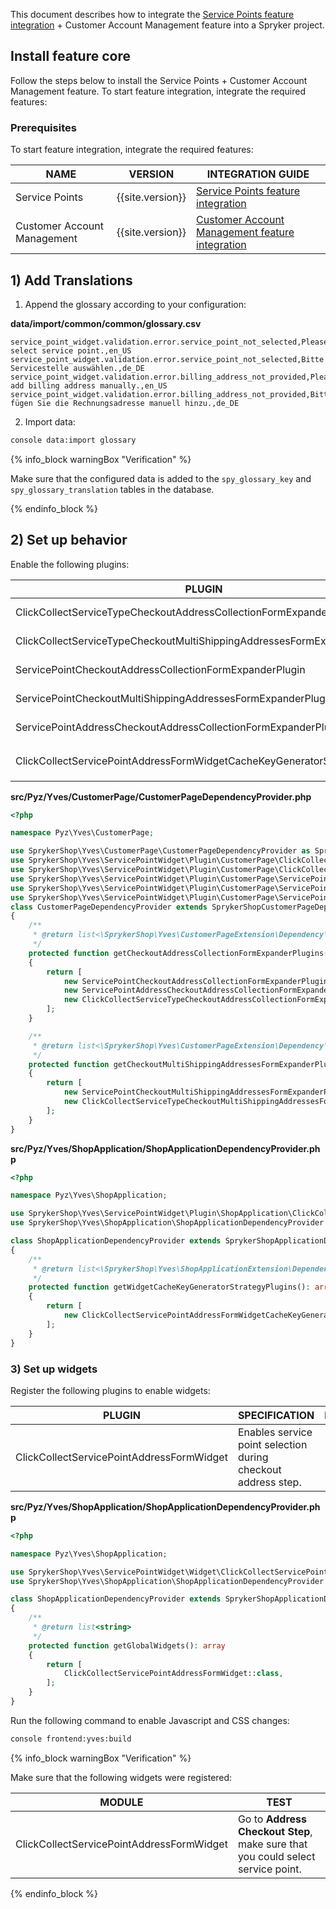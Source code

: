 


This document describes how to integrate the [Service Points feature integration](/docs/scos/dev/feature-integration-guides/{{page.version}}/install-the-service-points-feature.html) + Customer Account Management feature into a Spryker project.

## Install feature core

Follow the steps below to install the Service Points + Customer Account Management feature.
To start feature integration, integrate the required features:

### Prerequisites

To start feature integration, integrate the required features:

| NAME                        | VERSION          | INTEGRATION GUIDE                                                                                                                                                                                            |
|-----------------------------|------------------|--------------------------------------------------------------------------------------------------------------------------------------------------------------------------------------------------------------|
| Service Points              | {{site.version}} | [Service Points feature integration](/docs/pbc/all/service-points/{{page.version}}/unified-commerce/install-the-service-points-feature.md.html)                                                                      |
| Customer Account Management | {{site.version}} | [Customer Account Management feature integration](/docs/pbc/all/customer-relationship-management/{{page.version}}/install-and-upgrade/install-features/install-the-customer-account-management-feature.md.html) |

## 1) Add Translations

1. Append the glossary according to your configuration:

**data/import/common/common/glossary.csv**

```
service_point_widget.validation.error.service_point_not_selected,Please select service point.,en_US
service_point_widget.validation.error.service_point_not_selected,Bitte Servicestelle auswählen.,de_DE
service_point_widget.validation.error.billing_address_not_provided,Please add billing address manually.,en_US
service_point_widget.validation.error.billing_address_not_provided,Bitte fügen Sie die Rechnungsadresse manuell hinzu.,de_DE
```

2. Import data:

```bash
console data:import glossary
```

{% info_block warningBox "Verification" %}

Make sure that the configured data is added to the `spy_glossary_key` and `spy_glossary_translation` tables in the database.

{% endinfo_block %}

## 2) Set up behavior

Enable the following plugins:

| PLUGIN                                                                   | SPECIFICATION                                                             | PREREQUISITES | NAMESPACE                                                  |
|--------------------------------------------------------------------------|---------------------------------------------------------------------------|---------------|------------------------------------------------------------|
| ClickCollectServiceTypeCheckoutAddressCollectionFormExpanderPlugin       | Expands `ServicePoint` subform with pickupable service type.              |               | SprykerShop\Yves\ServicePointWidget\Plugin\CustomerPage    |
| ClickCollectServiceTypeCheckoutMultiShippingAddressesFormExpanderPlugin  | Expands `ServicePoint` subform with pickupable service type.              |               | SprykerShop\Yves\ServicePointWidget\Plugin\CustomerPage    |
| ServicePointCheckoutAddressCollectionFormExpanderPlugin                  | Expands checkout address form with `ServicePoint` subform.                |               | SprykerShop\Yves\ServicePointWidget\Plugin\CustomerPage    |
| ServicePointCheckoutMultiShippingAddressesFormExpanderPlugin             | Expands checkout multi-shipping address form with `ServicePoint` subform. |               | SprykerShop\Yves\ServicePointWidget\Plugin\CustomerPage    |
| ServicePointAddressCheckoutAddressCollectionFormExpanderPlugin           | Expands shipments with service point address.                             |               | SprykerShop\Yves\ServicePointWidget\Plugin\CustomerPage    |
| ClickCollectServicePointAddressFormWidgetCacheKeyGeneratorStrategyPlugin | Skips caching of `ClickCollectServicePointAddressFormWidget` widget.      |               | SprykerShop\Yves\ServicePointWidget\Plugin\ShopApplication |

**src/Pyz/Yves/CustomerPage/CustomerPageDependencyProvider.php**

```php
<?php

namespace Pyz\Yves\CustomerPage;

use SprykerShop\Yves\CustomerPage\CustomerPageDependencyProvider as SprykerShopCustomerPageDependencyProvider;
use SprykerShop\Yves\ServicePointWidget\Plugin\CustomerPage\ClickCollectServiceTypeCheckoutAddressCollectionFormExpanderPlugin;
use SprykerShop\Yves\ServicePointWidget\Plugin\CustomerPage\ClickCollectServiceTypeCheckoutMultiShippingAddressesFormExpanderPlugin;
use SprykerShop\Yves\ServicePointWidget\Plugin\CustomerPage\ServicePointAddressCheckoutAddressCollectionFormExpanderPlugin;
use SprykerShop\Yves\ServicePointWidget\Plugin\CustomerPage\ServicePointCheckoutAddressCollectionFormExpanderPlugin;
use SprykerShop\Yves\ServicePointWidget\Plugin\CustomerPage\ServicePointCheckoutMultiShippingAddressesFormExpanderPlugin;
class CustomerPageDependencyProvider extends SprykerShopCustomerPageDependencyProvider
{
    /**
     * @return list<\SprykerShop\Yves\CustomerPageExtension\Dependency\Plugin\CheckoutAddressCollectionFormExpanderPluginInterface>
     */
    protected function getCheckoutAddressCollectionFormExpanderPlugins(): array
    {
        return [
            new ServicePointCheckoutAddressCollectionFormExpanderPlugin(),
            new ServicePointAddressCheckoutAddressCollectionFormExpanderPlugin(),
            new ClickCollectServiceTypeCheckoutAddressCollectionFormExpanderPlugin(),
        ];
    }

    /**
     * @return list<\SprykerShop\Yves\CustomerPageExtension\Dependency\Plugin\CheckoutMultiShippingAddressesFormExpanderPluginInterface>
     */
    protected function getCheckoutMultiShippingAddressesFormExpanderPlugins(): array
    {
        return [
            new ServicePointCheckoutMultiShippingAddressesFormExpanderPlugin(),
            new ClickCollectServiceTypeCheckoutMultiShippingAddressesFormExpanderPlugin(),
        ];
    }
}

```

**src/Pyz/Yves/ShopApplication/ShopApplicationDependencyProvider.php**

```php
<?php

namespace Pyz\Yves\ShopApplication;

use SprykerShop\Yves\ServicePointWidget\Plugin\ShopApplication\ClickCollectServicePointAddressFormWidgetCacheKeyGeneratorStrategyPlugin;
use SprykerShop\Yves\ShopApplication\ShopApplicationDependencyProvider as SprykerShopApplicationDependencyProvider;

class ShopApplicationDependencyProvider extends SprykerShopApplicationDependencyProvider
{
    /**
     * @return list<\SprykerShop\Yves\ShopApplicationExtension\Dependency\Plugin\WidgetCacheKeyGeneratorStrategyPluginInterface>
     */
    protected function getWidgetCacheKeyGeneratorStrategyPlugins(): array
    {
        return [
            new ClickCollectServicePointAddressFormWidgetCacheKeyGeneratorStrategyPlugin(),
        ];
    }
}
```

### 3) Set up widgets

Register the following plugins to enable widgets:

| PLUGIN                                    | SPECIFICATION                                                 | PREREQUISITES | NAMESPACE                                  |
|-------------------------------------------|---------------------------------------------------------------|---------------|--------------------------------------------|
| ClickCollectServicePointAddressFormWidget | Enables service point selection during checkout address step. |               | SprykerShop\Yves\ServicePointWidget\Widget |

**src/Pyz/Yves/ShopApplication/ShopApplicationDependencyProvider.php**

```php
<?php

namespace Pyz\Yves\ShopApplication;

use SprykerShop\Yves\ServicePointWidget\Widget\ClickCollectServicePointAddressFormWidget;
use SprykerShop\Yves\ShopApplication\ShopApplicationDependencyProvider as SprykerShopApplicationDependencyProvider;

class ShopApplicationDependencyProvider extends SprykerShopApplicationDependencyProvider
{
    /**
     * @return list<string>
     */
    protected function getGlobalWidgets(): array
    {
        return [
            ClickCollectServicePointAddressFormWidget::class,
        ];
    }
}
```

Run the following command to enable Javascript and CSS changes:

```bash
console frontend:yves:build
```

{% info_block warningBox "Verification" %}

Make sure that the following widgets were registered:

| MODULE                                    | TEST                                                                            |
|-------------------------------------------|---------------------------------------------------------------------------------|
| ClickCollectServicePointAddressFormWidget | Go to **Address Checkout Step**, make sure that you could select service point. |

{% endinfo_block %}
